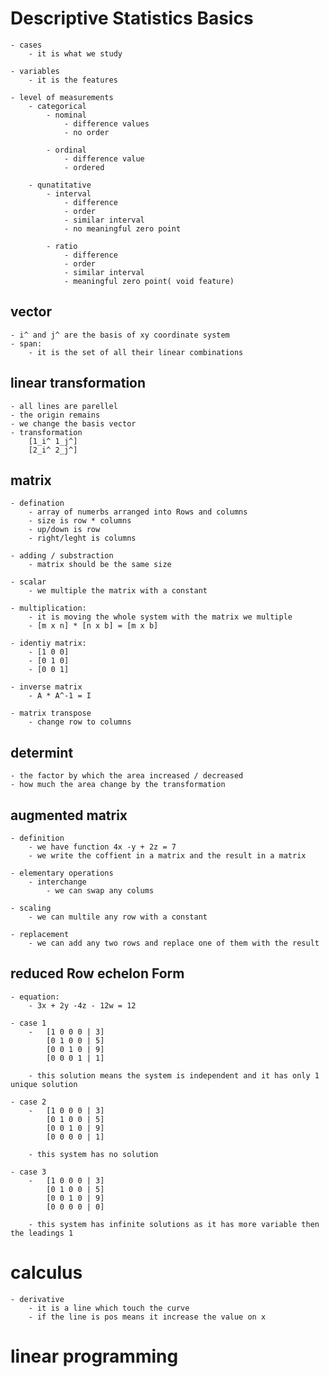 # Descriptive Statistics Basics
    - cases 
        - it is what we study 

    - variables
        - it is the features  

    - level of measurements
        - categorical 
            - nominal 
                - difference values
                - no order 

            - ordinal
                - difference value 
                - ordered

        - qunatitative    
            - interval
                - difference 
                - order 
                - similar interval 
                - no meaningful zero point

            - ratio
                - difference 
                - order 
                - similar interval 
                - meaningful zero point( void feature)

## vector 
    - i^ and j^ are the basis of xy coordinate system  
    - span:
        - it is the set of all their linear combinations 

## linear transformation 
    - all lines are parellel 
    - the origin remains 
    - we change the basis vector 
    - transformation
        [1_i^ 1_j^]
        [2_i^ 2_j^]

## matrix   
    - defination
        - array of numerbs arranged into Rows and columns 
        - size is row * columns 
        - up/down is row 
        - right/leght is columns 

    - adding / substraction 
        - matrix should be the same size  
    
    - scalar
        - we multiple the matrix with a constant  

    - multiplication:
        - it is moving the whole system with the matrix we multiple 
        - [m x n] * [n x b] = [m x b] 

    - identiy matrix:
        - [1 0 0]
        - [0 1 0]
        - [0 0 1] 

    - inverse matrix
        - A * A^-1 = I 

    - matrix transpose 
        - change row to columns 


## determint
    - the factor by which the area increased / decreased
    - how much the area change by the transformation 

## augmented matrix
    - definition
        - we have function 4x -y + 2z = 7 
        - we write the coffient in a matrix and the result in a matrix 

    - elementary operations 
        - interchange
            - we can swap any colums    

    - scaling
        - we can multile any row with a constant 

    - replacement 
        - we can add any two rows and replace one of them with the result 

## reduced Row echelon Form 
    - equation:
        - 3x + 2y -4z - 12w = 12
    
    - case 1
        -   [1 0 0 0 | 3] 
            [0 1 0 0 | 5] 
            [0 0 1 0 | 9] 
            [0 0 0 1 | 1] 
            
        - this solution means the system is independent and it has only 1 unique solution 
    
    - case 2
        -   [1 0 0 0 | 3] 
            [0 1 0 0 | 5] 
            [0 0 1 0 | 9] 
            [0 0 0 0 | 1] 
        
        - this system has no solution 

    - case 3
        -   [1 0 0 0 | 3] 
            [0 1 0 0 | 5] 
            [0 0 1 0 | 9] 
            [0 0 0 0 | 0] 
        
        - this system has infinite solutions as it has more variable then the leadings 1 

# calculus 
    - derivative
        - it is a line which touch the curve 
        - if the line is pos means it increase the value on x 

# linear programming